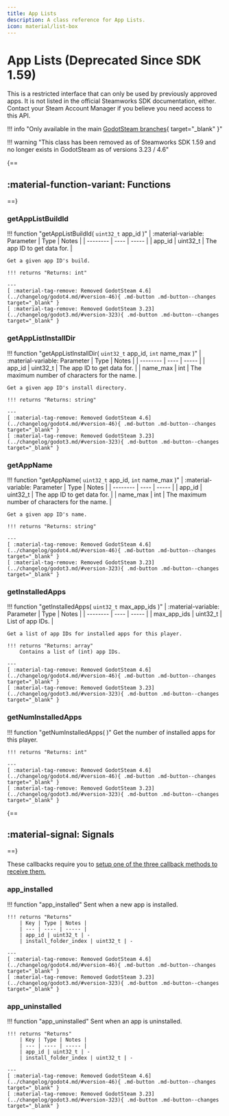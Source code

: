 ```yaml
---
title: App Lists
description: A class reference for App Lists.
icon: material/list-box
---
```


# App Lists (Deprecated Since SDK 1.59)

This is a restricted interface that can only be used by previously approved apps. It is not listed in the official Steamworks SDK documentation, either. Contact your Steam Account Manager if you believe you need access to this API.

!!! info "Only available in the main [GodotSteam branches](https://github.com/GodotSteam/GodotSteam){ target="\_blank" }"

!!! warning "This class has been removed as of Steamworks SDK 1.59 and no longer exists in GodotSteam as of versions 3.23 / 4.6"

{==
## :material-function-variant: Functions
==}

### getAppListBuildId

!!! function "getAppListBuildId( `uint32_t` app_id )"
    | :material-variable: Parameter | Type | Notes |
    | -------- | ---- | ----- |
    | app_id | uint32_t | The app ID to get data for. |

    Get a given app ID's build. 

    !!! returns "Returns: int"

    ---
    [ :material-tag-remove: Removed GodotSteam 4.6](../changelog/godot4.md/#version-46){ .md-button .md-button--changes target="_blank" }
    [ :material-tag-remove: Removed GodotSteam 3.23](../changelog/godot3.md/#version-323){ .md-button .md-button--changes target="_blank" }

### getAppListInstallDir

!!! function "getAppListInstallDir( `uint32_t` app_id, `int` name_max )"
    | :material-variable: Parameter | Type | Notes |
    | -------- | ---- | ----- |
    | app_id | uint32_t | The app ID to get data for. |
    | name_max | int | The maximum number of characters for the name. |

    Get a given app ID's install directory.

    !!! returns "Returns: string"

    ---
    [ :material-tag-remove: Removed GodotSteam 4.6](../changelog/godot4.md/#version-46){ .md-button .md-button--changes target="_blank" }
    [ :material-tag-remove: Removed GodotSteam 3.23](../changelog/godot3.md/#version-323){ .md-button .md-button--changes target="_blank" }

### getAppName

!!! function "getAppName( `uint32_t` app_id, `int` name_max )"
    | :material-variable: Parameter | Type | Notes |
    | -------- | ---- | ----- |
    | app_id | uint32_t | The app ID to get data for. |
    | name_max | int | The maximum number of characters for the name. |

    Get a given app ID's name. 

    !!! returns "Returns: string"

    ---
    [ :material-tag-remove: Removed GodotSteam 4.6](../changelog/godot4.md/#version-46){ .md-button .md-button--changes target="_blank" }
    [ :material-tag-remove: Removed GodotSteam 3.23](../changelog/godot3.md/#version-323){ .md-button .md-button--changes target="_blank" }

### getInstalledApps

!!! function "getInstalledApps( `uint32_t` max_app_ids )"
    | :material-variable: Parameter | Type | Notes |
    | -------- | ---- | ----- |
    | max_app_ids | uint32_t | List of app IDs. |

    Get a list of app IDs for installed apps for this player. 

    !!! returns "Returns: array"
        Contains a list of (int) app IDs.

    ---
    [ :material-tag-remove: Removed GodotSteam 4.6](../changelog/godot4.md/#version-46){ .md-button .md-button--changes target="_blank" }
    [ :material-tag-remove: Removed GodotSteam 3.23](../changelog/godot3.md/#version-323){ .md-button .md-button--changes target="_blank" }

### getNumInstalledApps

!!! function "getNumInstalledApps( )"
    Get the number of installed apps for this player. 

    !!! returns "Returns: int"

    ---
    [ :material-tag-remove: Removed GodotSteam 4.6](../changelog/godot4.md/#version-46){ .md-button .md-button--changes target="_blank" }
    [ :material-tag-remove: Removed GodotSteam 3.23](../changelog/godot3.md/#version-323){ .md-button .md-button--changes target="_blank" }

{==
## :material-signal: Signals
==}

These callbacks require you to [setup one of the three callback methods to receive them.](https://godotsteam.com/tutorials/initializing/#callbacks)

### app_installed

!!! function "app_installed"
	Sent when a new app is installed.

	!!! returns "Returns"
        | Key | Type | Notes |
        | --- | ---- | ----- |
    	| app_id | uint32_t | -
        | install_folder_index | uint32_t | -

    ---
    [ :material-tag-remove: Removed GodotSteam 4.6](../changelog/godot4.md/#version-46){ .md-button .md-button--changes target="_blank" }
    [ :material-tag-remove: Removed GodotSteam 3.23](../changelog/godot3.md/#version-323){ .md-button .md-button--changes target="_blank" }

### app_uninstalled

!!! function "app_uninstalled"
	Sent when an app is uninstalled.

	!!! returns "Returns"
        | Key | Type | Notes |
        | --- | ---- | ----- |
        | app_id | uint32_t | -
        | install_folder_index | uint32_t | -

    ---
    [ :material-tag-remove: Removed GodotSteam 4.6](../changelog/godot4.md/#version-46){ .md-button .md-button--changes target="_blank" }
    [ :material-tag-remove: Removed GodotSteam 3.23](../changelog/godot3.md/#version-323){ .md-button .md-button--changes target="_blank" }